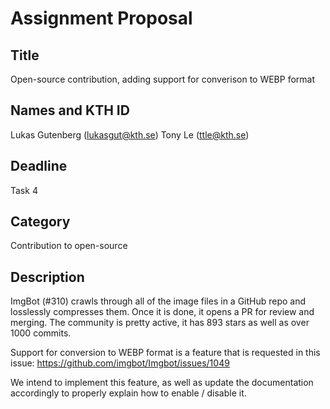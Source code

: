 # Assignment Proposal

## Title

Open-source contribution, adding support for converison to WEBP format

## Names and KTH ID

Lukas Gutenberg (lukasgut@kth.se)
Tony Le (ttle@kth.se)

## Deadline

Task 4

## Category

Contribution to open-source

## Description

ImgBot (#310) crawls through all of the image files in a GitHub repo and losslessly compresses them. Once it is done, it opens a PR for review and merging. The community is pretty active, it has 893 stars as well as over 1000 commits.

Support for conversion to WEBP format is a feature that is requested in this issue: https://github.com/imgbot/Imgbot/issues/1049

We intend to implement this feature, as well as update the documentation accordingly to properly explain how to enable / disable it.